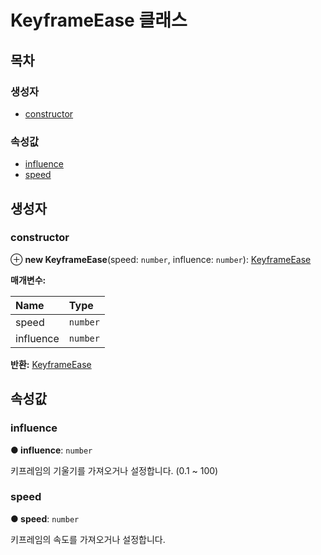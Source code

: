 # KeyframeEase 클래스

## 목차

### 생성자

* [constructor](keyframeease-class.md#constructor)

### 속성값

* [influence](keyframeease-class.md#influence)
* [speed](keyframeease-class.md#speed)

## 생성자

### constructor <a id="constructor"></a>

⊕ **new KeyframeEase**\(speed: `number`, influence: `number`\): [KeyframeEase](keyframeease-class.md)

**매개변수:**

| Name | Type |
| :--- | :--- |
| speed | `number` |
| influence | `number` |

**반환:** [KeyframeEase](keyframeease-class.md)

## 속성값

### influence <a id="influence"></a>

**● influence**: `number`

키프레임의 기울기를 가져오거나 설정합니다. \(0.1 ~ 100\)

### speed <a id="speed"></a>

**● speed**: `number`

키프레임의 속도를 가져오거나 설정합니다.

